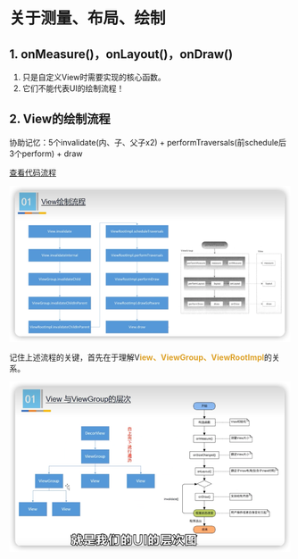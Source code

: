 # 关于测量、布局、绘制

## 1. onMeasure()，onLayout()，onDraw()

1. 只是自定义View时需要实现的核心函数。
2. 它们不能代表UI的绘制流程！

## 2. View的绘制流程

协助记忆：5个invalidate(内、子、父子x2) + performTraversals(前schedule后3个perform) + draw

[查看代码流程](doc/View的绘制流程.md)

![](img/5ae468eb.png)


记住上述流程的关键，首先在于理解V<font color=#dea32c>**iew、ViewGroup、ViewRootImpl**</font>的关系。

![](img/1cdca63e.png)

